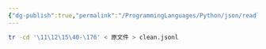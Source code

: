 ```yaml
---
{"dg-publish":true,"permalink":"/ProgrammingLanguages/Python/json/readline vs for/","noteIcon":"3"}
---
```


```sh
tr -cd '\11\12\15\40-\176' < 原文件 > clean.jsonl

```